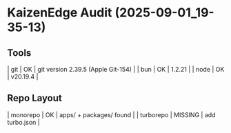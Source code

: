 # KaizenEdge Audit (2025-09-01_19-35-13)

## Tools
| git | OK | git version 2.39.5 (Apple Git-154) |
| bun | OK | 1.2.21 |
| node | OK | v20.19.4 |

## Repo Layout
| monorepo | OK | apps/ + packages/ found |
| turborepo | MISSING | add turbo.json |

